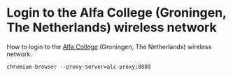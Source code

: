 # Login to the Alfa College (Groningen, The Netherlands) wireless network

How to login to the [Alfa College](http://www.alfa-college.nl)
(Groningen, The Netherlands) wireless network.

```
chromium-browser --proxy-server=alc-proxy:8080
```

